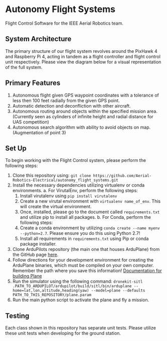 # Autonomy Flight Systems

Flight Control Software for the IEEE Aerial Robotics team.

## System Architecture

The primary structure of our flight system revolves around the PixHawk 4 and Raspberry Pi 4, acting in tandem as a flight controller and flight control unit respectively. Please view the diagram below for a visual representation of the full system.

## Primary Features

1. Autonomous flight given GPS waypoint coordinates with a tolerance of less then 100 feet radially from the given GPS point.
2. Automatic detection and deconfliction with other aircraft.
3. Autonomous routing around objects within the specified mission area. (Currently seen as cylinders of infinite height and radial distance for UAS competition)
4. Autonomous search algorithm with ability to avoid objects on map. (Augmentation of point 3)

## Set Up

To begin working with the Flight Control system, please perform the following steps:

1. Clone this repository using: `git clone https://github.com/Aerial-Robotics-Electrical/autonomy_flight_systems.git`
2. Install the necessary dependencies utilizing virtualenv or conda environments.
  a. For VirutalEnv, perform the following steps:
    1. Install virutalenv using `pip install virutalenv`
    2. Create a new virutal environment with `virtualenv name_of_env`. This will create the virtual environment.
    3. Once, installed, please go to the document called `requirements.txt` and utilize pip to install all packages.
  b. For Conda, perform the following steps:
    1. Create a conda environment by utilizing `conda create --name myenv --python=2.7`. Please ensure you do this using Python 2.7!
    2. Install all requirements in `requirements.txt` using Pip or conda package installer.
3. Clone ArduPilots repository (the main one that houses ArduPlane) from the GitHub page [here](https://github.com/ArduPilot/ardupilot).
4. Follow directions for your development environment for creating the ArduPlane binaries, which must be compiled on your own computer. Remember the path where you save this information! [Documentation for building Plane](https://ardupilot.org/dev/docs/building-the-code.html)
5. Run the simulator using the following command: `dronekit-sitl .PATH_TO_ARDUPILOT/ardupilot/build/sitl/bin/arduplane --home=lat,lon,altitude,heading(yaw) --model=plane --defaults PATH_TO_THIS_REPOSITORY/plane.param`
6. Run the main python script to activate the plane and fly a mission.

## Testing
Each class shown in this repository has separate unit tests. Please utilize these unit tests when developing for the ground station.

